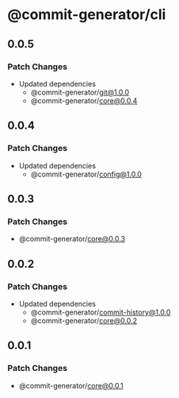 # @commit-generator/cli

## 0.0.5

### Patch Changes

- Updated dependencies
  - @commit-generator/git@1.0.0
  - @commit-generator/core@0.0.4

## 0.0.4

### Patch Changes

- Updated dependencies
  - @commit-generator/config@1.0.0

## 0.0.3

### Patch Changes

- @commit-generator/core@0.0.3

## 0.0.2

### Patch Changes

- Updated dependencies
  - @commit-generator/commit-history@1.0.0
  - @commit-generator/core@0.0.2

## 0.0.1

### Patch Changes

- @commit-generator/core@0.0.1
